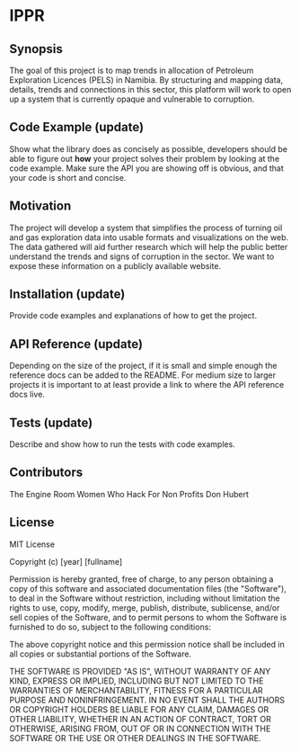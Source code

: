# IPPR
## Synopsis

The goal of this project is to map trends in allocation of Petroleum Exploration Licences (PELS) in Namibia. By structuring and mapping data, details, trends and connections in this sector, this platform will work to open up a system that is currently opaque and vulnerable to corruption. 

## Code Example (update)

Show what the library does as concisely as possible, developers should be able to figure out **how** your project solves their problem by looking at the code example. Make sure the API you are showing off is obvious, and that your code is short and concise.

## Motivation

The project will develop a system that simplifies the process of turning oil and gas exploration data into usable formats and visualizations on the web. The data gathered will aid further research which will help the public better understand the trends and signs of corruption in the sector. We want to expose these information on a publicly available website.

## Installation (update)

Provide code examples and explanations of how to get the project.

## API Reference (update)

Depending on the size of the project, if it is small and simple enough the reference docs can be added to the README. For medium size to larger projects it is important to at least provide a link to where the API reference docs live.

## Tests (update)

Describe and show how to run the tests with code examples.

## Contributors

The Engine Room
Women Who Hack For Non Profits
Don Hubert

## License

MIT License

Copyright (c) [year] [fullname]

Permission is hereby granted, free of charge, to any person obtaining a copy
of this software and associated documentation files (the "Software"), to deal
in the Software without restriction, including without limitation the rights
to use, copy, modify, merge, publish, distribute, sublicense, and/or sell
copies of the Software, and to permit persons to whom the Software is
furnished to do so, subject to the following conditions:

The above copyright notice and this permission notice shall be included in all
copies or substantial portions of the Software.

THE SOFTWARE IS PROVIDED "AS IS", WITHOUT WARRANTY OF ANY KIND, EXPRESS OR
IMPLIED, INCLUDING BUT NOT LIMITED TO THE WARRANTIES OF MERCHANTABILITY,
FITNESS FOR A PARTICULAR PURPOSE AND NONINFRINGEMENT. IN NO EVENT SHALL THE
AUTHORS OR COPYRIGHT HOLDERS BE LIABLE FOR ANY CLAIM, DAMAGES OR OTHER
LIABILITY, WHETHER IN AN ACTION OF CONTRACT, TORT OR OTHERWISE, ARISING FROM,
OUT OF OR IN CONNECTION WITH THE SOFTWARE OR THE USE OR OTHER DEALINGS IN THE
SOFTWARE.

